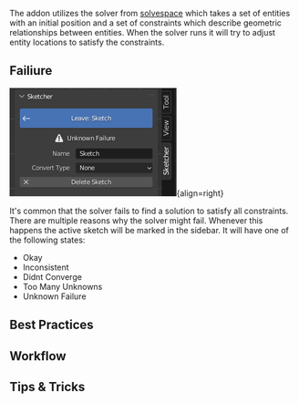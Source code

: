 The addon utilizes the solver from [solvespace](https://solvespace.com/index.pl) which
takes a set of entities with an initial position and a set of constraints which
describe geometric relationships between entities. When the solver runs it will try
to adjust entity locations to satisfy the constraints.

## Failiure
![Solver Failure](images/solver_failure.png){align=right}

It's common that the solver fails to find a solution to satisfy all constraints. There
are multiple reasons why the solver might fail. Whenever this happens the active sketch
will be marked in the sidebar. It will have one of the following states:

- Okay
- Inconsistent
- Didnt Converge
- Too Many Unknowns
- Unknown Failure


## Best Practices

## Workflow

## Tips & Tricks
